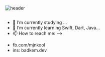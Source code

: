 ### 
![header](https://capsule-render.vercel.app/api?type=egg&color=gradient&text=%20Hi%20Guys%20&height=300&fontSize=80)

## 
- 🔭 I’m currently studying ...
- 🌱 I’m currently learning Swift, Dart, Java...
- 📫 How to reach me: 
-->
+ fb.com/mjnkool
+ ins: badkem.dev
